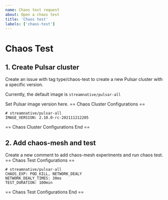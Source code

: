 ```yaml
---
name: Chaos test request
about: Open a chaos test
title: 'Chaos test'
labels: ['chaos-test']
---
```


# Chaos Test

## 1. Create Pulsar cluster

Create an issue with tag type/chaos-test to create a new Pulsar cluster with a specific version.

Currently, the default image is `streamnative/pulsar-all`

Set Pulsar image version here.
== Chaos Cluster Configurations ==
```
# streamnative/pulsar-all
IMAGE_VERSION: 2.10.0-rc-202111212205
```
== Chaos Cluster Configurations End ==

## 2. Add chaos-mesh and test

Create a new comment to add chaos-mesh experiments and run chaos test.
== Chaos Test Configurations ==
```
# streamnative/pulsar-all
CHAOS_EXP: POD_KILL, NETWORK_DEALY
NETWORK_DEALY_TIMES: 30ms
TEST_DURATION: 100min
```
== Chaos Test Configurations End ==
